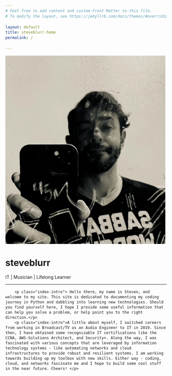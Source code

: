 ```yaml
---
# Feel free to add content and custom Front Matter to this file.
# To modify the layout, see https://jekyllrb.com/docs/themes/#overriding-theme-defaults

layout: default
title: steveblurr-home
permalink: /

---
```



<img class="index-image" src="images/steve-bio-pic.png">
<h1 class="index-name display-3">steveblurr</h1> <i class='fas fa-terminal' style='font-size:36px'></i>
<p class="index-title lead">IT | Musician | Lifelong Learner</p>
<hr class="index-hr my-4">

<div class="intro-div container-md container-sm">

        <p class="index-intro"> Hello there, my name is Steven, and welcome to my site. This site is dedicated to documenting my coding journey in Python and dabbling into learning new technologies. Should you find yourself here, I hope I provide some useful information that can help you solve a problem, or help point you to the right direction.</p>
        <p class="index-intro">A little about myself, I switched careers from working in Broadcast/TV as an Audio Engineer to IT in 2019. Since then, I have obtained some recognizable IT certifications like the CCNA, AWS-Solutions Architect, and Security+. Along the way, I was fascinated with various concepts that are leveraged by information technology systems - like automating networks and cloud infrastructures to provide robust and resilient systems. I am working towards building up my toolbox with new skills. Either way - coding, cloud, and networks fascinate me and I hope to build some cool stuff in the near future. Cheers! </p>
 </div>

